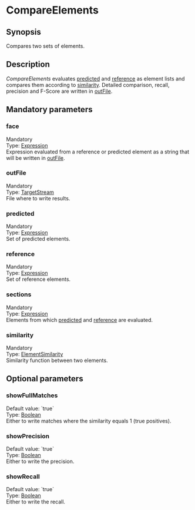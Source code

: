 <h1 class="module">CompareElements</h1>

## Synopsis

Compares two sets of elements.

## Description

*CompareElements* evaluates <a href="#predicted" class="param">predicted</a> and <a href="#reference" class="param">reference</a> as element lists and compares them according to <a href="#similarity" class="param">similarity</a>. Detailed comparison, recall, precision and F-Score are written in <a href="#outFile" class="param">outFile</a>.

## Mandatory parameters

<h3 name="face" class="param">face</h3>

<div class="param-level param-level-mandatory">Mandatory
</div>
<div class="param-type">Type: <a href="../converter/fr.inra.maiage.bibliome.alvisnlp.core.corpus.expressions.Expression" class="converter">Expression</a>
</div>
Expression evaluated from a reference or predicted element as a string that will be written in <a href="#outFile" class="param">outFile</a>.

<h3 name="outFile" class="param">outFile</h3>

<div class="param-level param-level-mandatory">Mandatory
</div>
<div class="param-type">Type: <a href="../converter/fr.inra.maiage.bibliome.util.streams.TargetStream" class="converter">TargetStream</a>
</div>
File where to write results.

<h3 name="predicted" class="param">predicted</h3>

<div class="param-level param-level-mandatory">Mandatory
</div>
<div class="param-type">Type: <a href="../converter/fr.inra.maiage.bibliome.alvisnlp.core.corpus.expressions.Expression" class="converter">Expression</a>
</div>
Set of predicted elements.

<h3 name="reference" class="param">reference</h3>

<div class="param-level param-level-mandatory">Mandatory
</div>
<div class="param-type">Type: <a href="../converter/fr.inra.maiage.bibliome.alvisnlp.core.corpus.expressions.Expression" class="converter">Expression</a>
</div>
Set of reference elements.

<h3 name="sections" class="param">sections</h3>

<div class="param-level param-level-mandatory">Mandatory
</div>
<div class="param-type">Type: <a href="../converter/fr.inra.maiage.bibliome.alvisnlp.core.corpus.expressions.Expression" class="converter">Expression</a>
</div>
Elements from which <a href="#predicted" class="param">predicted</a> and <a href="#reference" class="param">reference</a> are evaluated.

<h3 name="similarity" class="param">similarity</h3>

<div class="param-level param-level-mandatory">Mandatory
</div>
<div class="param-type">Type: <a href="../converter/fr.inra.maiage.bibliome.alvisnlp.bibliomefactory.modules.compare.ElementSimilarity" class="converter">ElementSimilarity</a>
</div>
Similarity function between two elements.

## Optional parameters

<h3 name="showFullMatches" class="param">showFullMatches</h3>

<div class="param-level param-level-default-value">Default value: `true`
</div>
<div class="param-type">Type: <a href="../converter/java.lang.Boolean" class="converter">Boolean</a>
</div>
Either to write matches where the similarity equals 1 (true positives).

<h3 name="showPrecision" class="param">showPrecision</h3>

<div class="param-level param-level-default-value">Default value: `true`
</div>
<div class="param-type">Type: <a href="../converter/java.lang.Boolean" class="converter">Boolean</a>
</div>
Either to write the precision.

<h3 name="showRecall" class="param">showRecall</h3>

<div class="param-level param-level-default-value">Default value: `true`
</div>
<div class="param-type">Type: <a href="../converter/java.lang.Boolean" class="converter">Boolean</a>
</div>
Either to write the recall.


